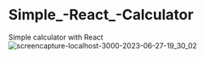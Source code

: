 # Simple_-React_-Calculator
Simple calculator with React
![screencapture-localhost-3000-2023-06-27-19_30_02](https://github.com/haneeshaseef/Simple_-React_-Calculator/assets/102936721/d3f241e7-3977-4d1b-9bf2-35649a886fdb)
